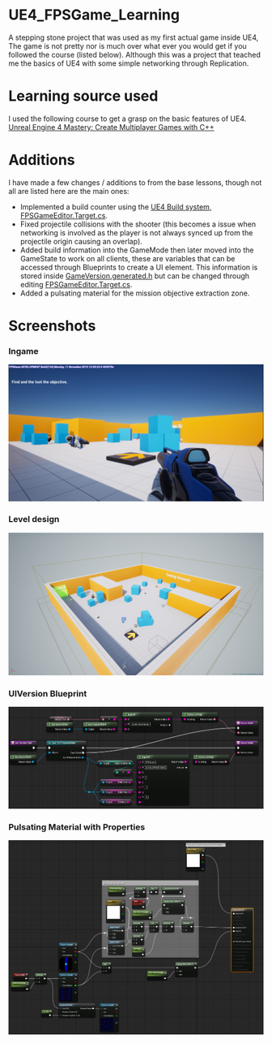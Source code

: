 # UE4_FPSGame_Learning
A stepping stone project that was used as my first actual game inside UE4, The game is not pretty nor is much over what ever you would get if you followed the course (listed below). Although this was a project that teached me the basics of UE4 with some simple networking through Replication.

# Learning source used
I used the following course to get a grasp on the basic features of UE4.  
[Unreal Engine 4 Mastery: Create Multiplayer Games with C++](https://www.udemy.com/unrealengine-cpp)

# Additions
I have made a few changes / additions to from the base lessons, though not all are listed here are the main ones:
- Implemented a build counter using the [UE4 Build system, FPSGameEditor.Target.cs](/ue4_mastery_first_fpsgame/Source/FPSGameEditor.Target.cs).
- Fixed projectile collisions with the shooter (this becomes a issue when networking is involved as the player is not always synced up from the projectile origin causing an overlap).
- Added build information into the GameMode then later moved into the GameState to work on all clients, these are variables that can be accessed through Blueprints to create a UI element. 
This information is stored inside [GameVersion.generated.h](/ue4_mastery_first_fpsgame/Source/FPSGame/Public/GameVersion.generated.h) 
but can be changed through editing [FPSGameEditor.Target.cs](/ue4_mastery_first_fpsgame/Source/FPSGameEditor.Target.cs).
- Added a pulsating material for the mission objective extraction zone.

# Screenshots
### Ingame
![Ingame](/docs/resources/ue4_mastery_first_fpsgame/ue4_mastery_first_fpsgame.ingame.PNG "Ingame")

### Level design
![Level design](/docs/resources/ue4_mastery_first_fpsgame/ue4_mastery_first_fpsgame.level_design.PNG "Level design")

### UIVersion Blueprint
![Version Blueprint](/docs/resources/ue4_mastery_first_fpsgame/ue4_mastery_first_fpsgame.version_info_example.PNG "Blueprint for showing Version on UI")

### Pulsating Material with Properties
![Pulsating Material with Properties](/docs/resources/ue4_mastery_first_fpsgame/ue4_mastery_first_fpsgame.customizable_pulsing_material.PNG "Pulsating Material with Properties")
